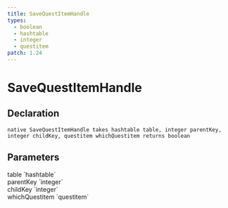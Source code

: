 ```yaml
---
title: SaveQuestItemHandle
types:
  - boolean
  - hashtable
  - integer
  - questitem
patch: 1.24
---
```


# SaveQuestItemHandle

## Declaration

```
native SaveQuestItemHandle takes hashtable table, integer parentKey, integer childKey, questitem whichQuestitem returns boolean
```

## Parameters
<dl>
  <dt>table `hashtable`</dt>
  <dd></dd>

  <dt>parentKey `integer`</dt>
  <dd></dd>

  <dt>childKey `integer`</dt>
  <dd></dd>

  <dt>whichQuestitem `questitem`</dt>
  <dd></dd>
</dl>